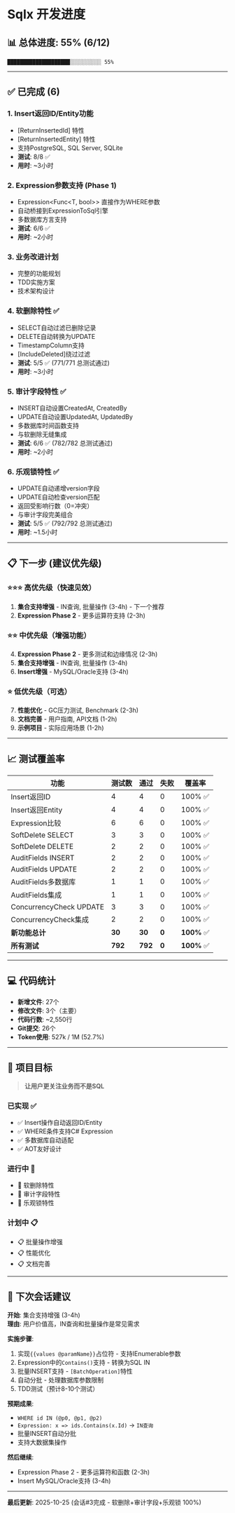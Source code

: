 # Sqlx 开发进度

## 📊 总体进度: 55% (6/12)

```
████████████████████░░░░░░░░░░ 55%
```

---

## ✅ 已完成 (6)

### 1. Insert返回ID/Entity功能
- [ReturnInsertedId] 特性
- [ReturnInsertedEntity] 特性
- 支持PostgreSQL, SQL Server, SQLite
- **测试**: 8/8 ✅
- **用时**: ~3小时

### 2. Expression参数支持 (Phase 1)
- Expression<Func<T, bool>> 直接作为WHERE参数
- 自动桥接到ExpressionToSql引擎
- 多数据库方言支持
- **测试**: 6/6 ✅
- **用时**: ~2小时

### 3. 业务改进计划
- 完整的功能规划
- TDD实施方案
- 技术架构设计

### 4. 软删除特性 ✅
- SELECT自动过滤已删除记录
- DELETE自动转换为UPDATE
- TimestampColumn支持
- [IncludeDeleted]绕过过滤
- **测试**: 5/5 ✅ (771/771 总测试通过)
- **用时**: ~3小时

### 5. 审计字段特性 ✅
- INSERT自动设置CreatedAt, CreatedBy
- UPDATE自动设置UpdatedAt, UpdatedBy
- 多数据库时间函数支持
- 与软删除无缝集成
- **测试**: 6/6 ✅ (782/782 总测试通过)
- **用时**: ~2小时

### 6. 乐观锁特性 ✅
- UPDATE自动递增version字段
- UPDATE自动检查version匹配
- 返回受影响行数（0=冲突）
- 与审计字段完美组合
- **测试**: 5/5 ✅ (792/792 总测试通过)
- **用时**: ~1.5小时

---

## 📋 下一步 (建议优先级)

### ⭐⭐⭐ 高优先级（快速见效）
1. **集合支持增强** - IN查询, 批量操作 (3-4h) - 下一个推荐
2. **Expression Phase 2** - 更多运算符支持 (2-3h)

### ⭐⭐ 中优先级（增强功能）
4. **Expression Phase 2** - 更多测试和边缘情况 (2-3h)
5. **集合支持增强** - IN查询, 批量操作 (3-4h)
6. **Insert增强** - MySQL/Oracle支持 (3-4h)

### ⭐ 低优先级（可选）
7. **性能优化** - GC压力测试, Benchmark (2-3h)
8. **文档完善** - 用户指南, API文档 (1-2h)
9. **示例项目** - 实际应用场景 (1-2h)

---

## 📈 测试覆盖率

| 功能 | 测试数 | 通过 | 失败 | 覆盖率 |
|------|--------|------|------|---------|
| Insert返回ID | 4 | 4 | 0 | 100% ✅ |
| Insert返回Entity | 4 | 4 | 0 | 100% ✅ |
| Expression比较 | 6 | 6 | 0 | 100% ✅ |
| SoftDelete SELECT | 3 | 3 | 0 | 100% ✅ |
| SoftDelete DELETE | 2 | 2 | 0 | 100% ✅ |
| AuditFields INSERT | 2 | 2 | 0 | 100% ✅ |
| AuditFields UPDATE | 2 | 2 | 0 | 100% ✅ |
| AuditFields多数据库 | 1 | 1 | 0 | 100% ✅ |
| AuditFields集成 | 1 | 1 | 0 | 100% ✅ |
| ConcurrencyCheck UPDATE | 3 | 3 | 0 | 100% ✅ |
| ConcurrencyCheck集成 | 2 | 2 | 0 | 100% ✅ |
| **新功能总计** | **30** | **30** | **0** | **100%** ✅ |
| **所有测试** | **792** | **792** | **0** | **100%** ✅ |

---

## 💻 代码统计

- **新增文件**: 27个
- **修改文件**: 3个（主要）  
- **代码行数**: ~2,550行
- **Git提交**: 26个
- **Token使用**: 527k / 1M (52.7%)

---

## 🎯 项目目标

> **让用户更关注业务而不是SQL**

### 已实现 ✅
- ✅ Insert操作自动返回ID/Entity
- ✅ WHERE条件支持C# Expression
- ✅ 多数据库自动适配
- ✅ AOT友好设计

### 进行中 🔄
- 🔄 软删除特性
- 🔄 审计字段特性
- 🔄 乐观锁特性

### 计划中 📋
- 📋 批量操作增强
- 📋 性能优化
- 📋 文档完善

---

## 🚀 下次会话建议

**开始**: 集合支持增强 (3-4h)  
**理由**: 用户价值高，IN查询和批量操作是常见需求

**实施步骤**:
1. 实现`{{values @paramName}}`占位符 - 支持IEnumerable参数
2. Expression中的`Contains()`支持 - 转换为SQL IN
3. 批量INSERT支持 - `[BatchOperation]`特性
4. 自动分批 - 处理数据库参数限制
5. TDD测试（预计8-10个测试）

**预期成果**:
- `WHERE id IN (@p0, @p1, @p2)`
- `Expression: x => ids.Contains(x.Id)` → `IN查询`
- 批量INSERT自动分批
- 支持大数据集操作

**然后继续**:
- Expression Phase 2 - 更多运算符和函数 (2-3h)
- Insert MySQL/Oracle支持 (3-4h)

---

**最后更新**: 2025-10-25 (会话#3完成 - 软删除+审计字段+乐观锁 100%)

